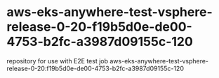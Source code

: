 # aws-eks-anywhere-test-vsphere-release-0-20-f19b5d0e-de00-4753-b2fc-a3987d09155c-120
repository for use with E2E test job aws-eks-anywhere-test-vsphere-release-0-20:f19b5d0e-de00-4753-b2fc-a3987d09155c-120
